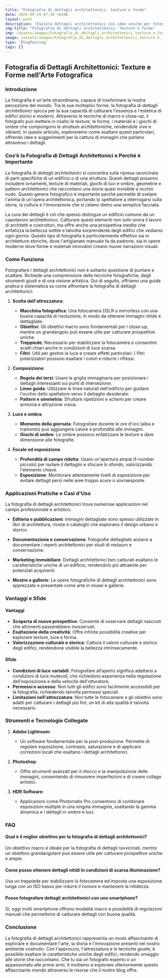```yaml
---
title: "Fotografia di dettagli architettonici: texture e forme"
date: 2025-09-29 07:30 +0200
layout: post
description: "Esplora dettagli architettonici con idee uniche per fotografare texture e giochi di ombre, esaltando materiali e geometrie di edifici storici e moderni."
img-title: "Fotografia di dettagli architettonici: texture e forme"
img: /assets/images/Fotografia_di_dettagli_architettonici_texture_e_forme.jpg
image: /assets/images/Fotografia_di_dettagli_architettonici_texture_e_forme.jpg
type: 'BlogPosting'
tags: []
---
```


## Fotografia di Dettagli Architettonici: Texture e Forme nell'Arte Fotografica

### Introduzione

La fotografia è un'arte straordinaria, capace di trasformare la nostra percezione del mondo. Tra le sue molteplici forme, la fotografia di *dettagli architettonici* spicca per la sua capacità di catturare l'essenza e l'estetica di edifici storici e moderni. Attraverso le tecniche di macro e close-up, il fotografo può mettere in risalto le texture, le forme, i materiali e i giochi di ombre che compongono le strutture architettoniche, rendendole vive e vibranti. In questo articolo, esploreremo come esaltare questi particolari, offrendo idee e suggerimenti per la cattura di immagini che parlano attraverso i dettagli.

### Cos’è la Fotografia di Dettagli Architettonici e Perché è Importante

La fotografia di *dettagli architettonici* si concentra sulla ripresa ravvicinata di parti specifiche di un edificio o di una struttura. Questi dettagli possono includere ornamenti, texture di materiali, giochi di luci e ombre, geometrie e pattern architettonici che raccontano una storia quasi invisibile a occhio nudo. Questo genere fotografico è importante perché permette di svelare l'anima di un'opera architettonica, portando lo spettatore a interrogarsi sulla storia, la cultura e l'innovazione che si celano dietro una semplice facciata.

La cura dei dettagli è ciò che spesso distingue un edificio comune da un capolavoro architettonico. Catturare questi elementi non solo onora il lavoro di architetti e costruttori, ma offre anche una prospettiva inedita che enfatizza la bellezza sottile e talvolta sorprendente degli edifici che vediamo ogni giorno. Questo tipo di fotografia è particolarmente effettivo sia in architetture storiche, dove l'artigianato manuale fa da padrone, sia in opere moderne dove forme e materiali innovativi creano nuove narrazioni visuali.

### Come Funziona

Fotografare i dettagli architettonici non è soltanto questione di puntare e scattare. Richiede una comprensione delle tecniche fotografiche, degli strumenti giusti e di una visione artistica. Qui di seguito, offriamo una guida pratica e sistematica su come affrontare la fotografia di dettagli architettonici:

1. **Scelta dell'attrezzatura**: 
   - **Macchina fotografica**: Una fotocamera DSLR o mirrorless con una buona capacità di risoluzione, in modo da ottenere immagini nitide e dettagliate.
   - **Obiettivi**: Gli obiettivi macro sono fondamentali per i close-up, mentre un grandangolo può essere utile per catturare prospettive uniche.
   - **Treppiede**: Necessario per stabilizzare la fotocamera e consentire scatti chiari anche in condizioni di luce scarsa.
   - **Filtri**: Utili per gestire la luce e creare effetti particolari. I filtri polarizzatori possono esaltare i colori e ridurre i riflessi.

2. **Composizione**:
   - **Regola dei terzi**: Usare la griglia immaginaria per posizionare i dettagli interessanti sui punti di intersezione.
   - **Linee guida**: Utilizzare le linee naturali dell'edificio per guidare l'occhio dello spettatore verso il dettaglio desiderato.
   - **Pattern e simmetria**: Sfruttare ripetizioni e schemi per creare armonia e attrazione visiva.

3. **Luce e ombra**:
   - **Momento della giornata**: Fotografare durante le ore d'oro (alba e tramonto) può aggiungere calore e profondità alle immagini.
   - **Giochi di ombre**: Le ombre possono enfatizzare le texture e dare dimensione alle fotografie.

4. **Focale ed esposizione**:
   - **Profondità di campo ridotta**: Usare un'apertura ampia (f-number piccolo) per isolare il dettaglio e sfocare lo sfondo, valorizzando l'elemento chiave.
   - **Esposizione**: Monitorare attentamente livelli di esposizione per evitare dettagli persi nelle aree troppo scure o sovraesposte.

### Applicazioni Pratiche e Casi d'Uso

La fotografia di dettagli architettonici trova numerose applicazioni nel campo professionale e artistico:

- **Editoria e pubblicazioni**: Immagini dettagliate sono spesso utilizzate in libri di architettura, riviste e cataloghi che esplorano il design urbano e storico.

- **Documentazione e conservazione**: Fotografie dettagliate aiutano a documentare i reperti architettonici per studi di restauro e conservazione.

- **Marketing immobiliare**: Dettagli architettonici ben catturati esaltano le caratteristiche uniche di un edificio, rendendolo più attraente per potenziali acquirenti.

- **Mostre e gallerie**: Le opere fotografiche di dettagli architettonici sono apprezzate e presentate come arte in musei e gallerie.

### Vantaggi e Sfide

#### Vantaggi

- **Scoperta di nuove prospettive**: Consente di osservare dettagli nascosti che altrimenti passerebbero inosservati.
- **Esaltazione della creatività**: Offre infinite possibilità creative per esplorare texture, luce e forma.
- **Valorizzazione culturale e storica**: Cattura il valore culturale e storico degli edifici, rendendone visibile la bellezza intrinsecamente.

#### Sfide

- **Condizioni di luce variabili**: Fotografare all’aperto significa adattarsi a condizioni di luce mutevoli, che richiedono esperienza nella regolazione dell'esposizione e della velocità dell'otturatore.
- **Permessi e accesso**: Non tutti gli edifici sono facilmente accessibili per la fotografia, richiedendo talvolta permessi speciali.
- **Limitazioni nell'attrezzatura**: Non tutte le fotocamere e gli obiettivi sono adatti per catturare i dettagli più fini; un kit di alta qualità è talvolta necessario.

### Strumenti e Tecnologie Collegate

1. **Adobe Lightroom**:
   - Un software fondamentale per la post-produzione. Permette di regolare esposizione, contrasto, saturazione e di applicare correzioni locali che esaltano i dettagli architettonici.

2. **Photoshop**:
   - Offre strumenti avanzati per il ritocco e la manipolazione delle immagini, consentendo di rimuovere imperfezioni e di creare collage artistici.

3. **HDR Software**:
   - Applicazioni come Photomatix Pro consentono di combinare esposizioni multiple in una singola immagine, esaltando la gamma dinamica e i dettagli in ombre e luci.

### FAQ

#### Qual è il miglior obiettivo per la fotografia di dettagli architettonici?

Un obiettivo macro è ideale per la fotografia di dettagli ravvicinati, mentre un obiettivo grandangolare può essere utile per catturare prospettive uniche e ampie.

#### Come posso ottenere dettagli nitidi in condizioni di scarsa illuminazione?

Usa un treppiede per stabilizzare la fotocamera ed imposta una esposizione lunga con un ISO basso per ridurre il rumore e mantenere la nitidezza.

#### Posso fotografare dettagli architettonici con uno smartphone?

Sì, oggi molti smartphone offrono modalità macro e possibilità di regolazioni manuali che permettono di catturare dettagli con buona qualità.

### Conclusione

La fotografia di dettagli architettonici rappresenta un modo affascinante di esplorare e documentare l'arte, la storia e l'innovazione presenti nel nostro ambiente costruito. Con l'approccio, l'attrezzatura e le tecniche giuste, è possibile esaltare le caratteristiche uniche degli edifici, rendendo omaggio alle storie che raccontano. Che tu sia un fotografo esperto o un appassionato alle prime armi, ti invitiamo a esplorare ulteriormente questo affascinante mondo attraverso le risorse che il nostro blog offre.
